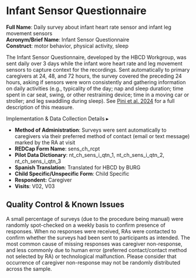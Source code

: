 # Infant Sensor Questionnaire
**Full Name**: Daily survey about infant heart rate sensor and infant leg movement sensors   
**Acronym/Brief Name**: Infant Sensor Questionnaire  
**Construct**: motor behavior, physical activity, sleep   

The Infant Sensor Questionnaire, developed by the HBCD Workgroup, was sent daily over 3 days while the infant wore heart rate and leg movement sensors to capture context for the recordings. Sent automatically to primary caregivers at 24, 48, and 72 hours, the survey covered the preceding 24 hours, asking if sensors were worn consistently and gathering information on daily activities (e.g., typicality of the day; nap and sleep duration; time spent in car seat, swing, or other restraining device; time in a moving car or stroller; and leg swaddling during sleep). See [Pini et al. 2024](https://doi.org/10.1016/j.dcn.2024.101446) for a full description of this measure. 


<p>
<div id="notification-banner" class="notification-banner" onclick="toggleCollapse(this)">
    <span class="text">Implementation & Data Collection Details</span>
  <span class="notification-arrow">▸</span>
</div>
<div class="notification-collapsible-content">
    <ul>
        <li><b>Method of Administration</b>: Surveys were sent automatically to caregivers via their preferred method of contact (email or text message) marked by the RA at visit</li>
        <li><b>REDCap Form Name</b>: sens_ch_rcpt</li>
        <li><b>Pilot Data Dictionary</b>: nt_ch_sens_i_qtn_1, nt_ch_sens_i_qtn_2, nt_ch_sens_i_qtn_3</li>
        <li><b>Spanish Translation</b>: Translated for HBCD by BURG</li>
        <li><b>Child Specific/Unspecific Form</b>: Child Specific</li>
        <li><b>Respondent:</b> Caregiver</li>
        <li><b>Visits</b>: V02, V03</li>
    </ul>
</div>
</p>

## Quality Control & Known Issues 
A small percentage of surveys (due to the procedure being manual) were randomly spot-checked on a weekly basis to confirm presence of responses. When no responses were received, RAs were contacted to confirm whether the surveys had been sent to participants as intended. The most common cause of missing responses was caregiver non-response, and less commonly due to human error (preferred contact/contact method not selected by RA) or technological malfunction. Please consider that occurrence of caregiver non-response may not be randomly distributed across the sample.
